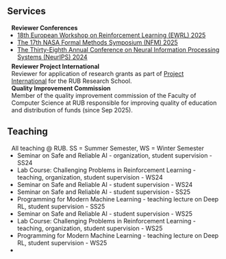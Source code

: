 ## Services

<!-- <h4 style="margin:0 10px 0;">Conference Reviewers</h4> -->
<h4 style="margin:0 10px 0;">Reviewer Conferences</h4>

<ul style="margin:0 0 5px;">
  <li><a href="https://euro-workshop-on-reinforcement-learning.github.io/ewrl18/"><autocolor>18th European Workshop on Reinforcement Learning (EWRL) 2025</autocolor></a></li>
  <li><a href="https://shemesh.larc.nasa.gov/nfm2025/"><autocolor>The 17th NASA Formal Methods Symposium (NFM) 2025</autocolor></a></li>
  <li><a href="https://neurips.cc/Conferences/2024"><autocolor>The Thirty-Eighth Annual Conference on Neural Information Processing Systems (NeurIPS) 2024</autocolor></a></li>
</ul>

<!-- <h4 style="margin:0 10px 0;">Journal Reviewers</h4>

<ul style="margin:0 0 20px;">
  <li><a href="https://www.computer.org/csdl/journal/tp"><autocolor>IEEE Transactions on Pattern Analysis and Machine Intelligence (TPAMI)</autocolor></a></li>
  <li><a href="https://www.springer.com/journal/11263"><autocolor>International Journal of Computer Vision (IJCV)</autocolor></a></li>
</ul> -->


<h4 style="margin:0 10px 0;">Reviewer Project International </h4>
<p style="margin:0 10px 0;">
Reviewer for application of research grants as part of <a href="https://www.research-school.rub.de/doctoral-researchers/funding-for-internationalization/project-international"><italic>Project International</italic></a> for the RUB Research School.
</p>

<h4 style="margin:0 10px 0;">Quality Improvement Commission</h4>
<p style="margin:0 10px 0;">
Member of the quality improvement commission of the Faculty of Computer Science at RUB responsible for improving quality of education and distribution of funds (since Sep 2025).
</p>


## Teaching
<p style="margin:0 10px 0;">
All teaching @ RUB. <italic>SS = Summer Semester, WS = Winter Semester</italic>
</p>
<ul style="margin:0 0 5px;">
  <!-- <li><a href="https://euro-workshop-on-reinforcement-learning.github.io/ewrl18/"><autocolor>18th European Workshop on Reinforcement Learning (EWRL) 2025</autocolor></a></li> -->
  <li>Seminar on Safe and Reliable AI - organization, student supervision - SS24</li>
  <li>Lab Course: Challenging Problems in Reinforcement Learning - teaching, organization, student supervision - WS24</li>
  <li>Seminar on Safe and Reliable AI - student supervision - WS24</li>
  <li>Seminar on Safe and Reliable AI - student supervision - SS25</li>
  <li>Programming for Modern Machine Learning - teaching lecture on Deep RL, student supervision - SS25</li>
  <li>Seminar on Safe and Reliable AI - student supervision - WS25</li>
  <li>Lab Course: Challenging Problems in Reinforcement Learning - teaching, organization, student supervision - WS25</li>
  <li>Programming for Modern Machine Learning - teaching lecture on Deep RL, student supervision - WS25</li>
  <li></li>
</ul>
